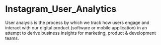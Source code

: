 # Instagram_User_Analytics
User analysis is the process by which we track how users engage and interact with our digital product (software or mobile application) in an attempt to derive business insights for marketing, product &amp; development teams.
